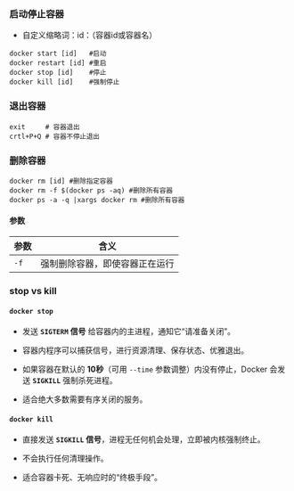 ### 启动停止容器
- 自定义缩略词：id：（容器id或容器名）
```
docker start [id]   #启动
docker restart [id] #重启
docker stop [id]    #停止
docker kill [id]    #强制停止
```
### 退出容器
```
exit     # 容器退出
crtl+P+Q # 容器不停止退出
```
### 删除容器
```
docker rm [id] #删除指定容器
docker rm -f $(docker ps -aq) #删除所有容器
docker ps -a -q |xargs docker rm #删除所有容器
```
#### 参数
| 参数   | 含义              |
| ---- | --------------- |
| `-f` | 强制删除容器，即使容器正在运行 |


### stop vs kill
#### `docker stop`

- 发送 **`SIGTERM` 信号** 给容器内的主进程，通知它“请准备关闭”。
    
- 容器内程序可以捕获信号，进行资源清理、保存状态、优雅退出。
    
- 如果容器在默认的 **10秒**（可用 `--time` 参数调整）内没有停止，Docker 会发送 **`SIGKILL`** 强制杀死进程。
    
- 适合绝大多数需要有序关闭的服务。
    

#### `docker kill`

- 直接发送 **`SIGKILL` 信号**，进程无任何机会处理，立即被内核强制终止。
    
- 不会执行任何清理操作。
    
- 适合容器卡死、无响应时的“终极手段”。

